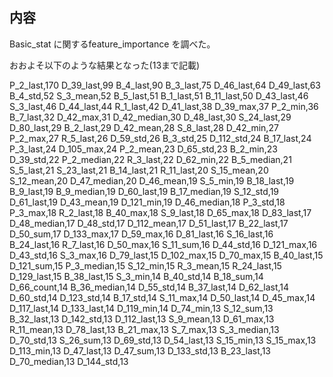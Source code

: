 ## 内容

Basic_stat に関するfeature_importance を調べた。

おおよそ以下のような結果となった(13まで記載)

P_2_last,170
D_39_last,99
B_4_last,90
B_3_last,75
D_46_last,64
D_49_last,63
B_4_std,52
S_3_mean,52
B_5_last,51
B_1_last,51
B_11_last,50
D_43_last,46
S_3_last,46
D_44_last,44
R_1_last,42
D_41_last,38
D_39_max,37
P_2_min,36
B_7_last,32
D_42_max,31
D_42_median,30
D_48_last,30
S_24_last,29
D_80_last,29
B_2_last,29
D_42_mean,28
S_8_last,28
D_42_min,27
P_2_max,27
R_5_last,26
D_59_std,26
B_3_std,25
D_112_std,24
B_17_last,24
P_3_last,24
D_105_max,24
P_2_mean,23
D_65_std,23
B_2_min,23
D_39_std,22
P_2_median,22
R_3_last,22
D_62_min,22
B_5_median,21
S_5_last,21
S_23_last,21
B_14_last,21
R_11_last,20
S_15_mean,20
S_12_mean,20
D_47_median,20
D_46_mean,19
S_5_min,19
B_18_last,19
B_9_last,19
B_9_median,19
D_60_last,19
B_17_median,19
S_12_std,19
D_61_last,19
D_43_mean,19
D_121_min,19
D_46_median,18
P_3_std,18
P_3_max,18
R_2_last,18
B_40_max,18
S_9_last,18
D_65_max,18
D_83_last,17
D_48_median,17
D_48_std,17
D_112_mean,17
D_51_last,17
B_22_last,17
D_50_sum,17
D_133_max,17
D_59_max,16
D_81_last,16
S_16_last,16
B_24_last,16
R_7_last,16
D_50_max,16
S_11_sum,16
D_44_std,16
D_121_max,16
D_43_std,16
S_3_max,16
D_79_last,15
D_102_max,15
D_70_max,15
B_40_last,15
D_121_sum,15
P_3_median,15
S_12_min,15
R_3_mean,15
R_24_last,15
D_129_last,15
B_38_last,15
S_3_min,14
B_40_std,14
B_18_sum,14
D_66_count,14
B_36_median,14
D_55_std,14
B_37_last,14
D_62_last,14
D_60_std,14
D_123_std,14
B_17_std,14
S_11_max,14
D_50_last,14
D_45_max,14
D_117_last,14
D_133_last,14
D_119_min,14
D_74_min,13
S_12_sum,13
B_32_last,13
D_142_std,13
D_112_last,13
S_9_mean,13
D_61_max,13
R_11_mean,13
D_78_last,13
B_21_max,13
S_7_max,13
S_3_median,13
D_70_std,13
S_26_sum,13
D_69_std,13
D_54_last,13
S_15_min,13
S_15_max,13
D_113_min,13
D_47_last,13
D_47_sum,13
D_133_std,13
B_23_last,13
D_70_median,13
D_144_std,13